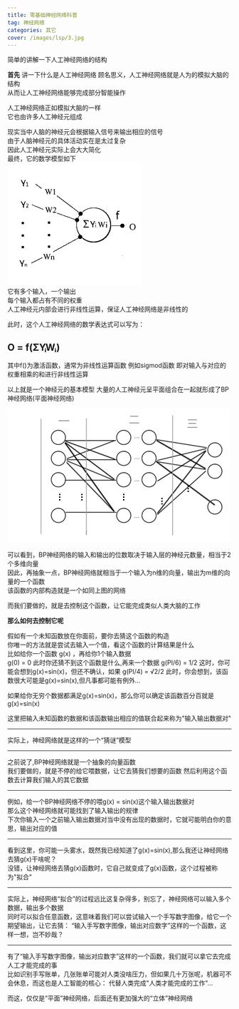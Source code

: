 ```yaml
---
title: 零基础神经网络科普
tag: 神经网络
categories: 其它
cover: /images/lsp/3.jpg
---
```


简单的讲解一下人工神经网络的结构
<!--more-->


__首先__ 讲一下什么是人工神经网络
顾名思义，人工神经网络就是人为的模拟大脑的结构  
从而让人工神经网络能够完成部分智能操作  

人工神经网络正如模拟大脑的一样  
它也由许多人工神经元组成    


现实当中人脑的神经元会根据输入信号来输出相应的信号  
由于人脑神经元的具体活动实在是太过复杂  
因此人工神经元实际上会大大简化  
最终，它的数学模型如下  
![](零基础神经网络科普/0.gif)   
它有多个输入，一个输出  
每个输入都占有不同的权重    
人工神经元内部会进行非线性运算，保证人工神经网络是非线性的

此时，这个人工神经网络的数学表达式可以写为：

O = f(ΣYᵢWᵢ) 
---
其中f()为激活函数，通常为非线性运算函数 
例如sigmod函数
即对输入与对应的权重相乘的和进行非线性运算

以上就是一个神经元的基本模型
大量的人工神经元呈平面组合在一起就形成了BP神经网络(平面神经网络)

![](零基础神经网络科普/1.gif)

可以看到，BP神经网络的输入和输出的位数取决于输入层的神经元数量，相当于2个多维向量   
因此，再抽象一点，BP神经网络就相当于一个输入为n维的向量，输出为m维的向量的一个函数  
该函数的内部构造就是一个如同上图的网络  


而我们要做的，就是去控制这个函数，让它能完成类似人类大脑的工作  

__那么如何去控制它呢__  


假如有一个未知函数放在你面前，要你去猜这个函数的构造    
你唯一的方法就是尝试去输入一个值，看这个函数的计算结果是什么    
比如给你一个函数 g(x) ，再给你1个输入数据  
    g(0) = 0
此时你还猜不到这个函数是什么,再来一个数据
    g(PI/6) = 1/2
这时，你可能会想到g(x)=sin(x)，但还不确认，如果
    g(PI/4) = √2/2
此时，你会想到，该函数很大可能是g(x)=sin(x),但凡事都可能有例外...

如果给你无穷个数据都满足g(x)=sin(x)，那么你可以确定该函数百分百就是g(x)=sin(x)

这里把输入未知函数的数据和该函数输出相应的值联合起来称为"输入输出数据对"
***
实际上，神经网络就是这样的一个“猜谜”模型    
***
之前说了,BP神经网络就是一个抽象的向量函数   
我们要做的，就是不停的给它喂数据，让它去猜我们想要的函数
然后利用这个函数去计算我们输入的其它数据 
***
例如，给一个BP神经网络不停的喂g(x) = sin(x)这个输入输出数据对   
那么这个神经网络就可能找到了输入输出的规律  
下次你输入一个之前输入输出数据对当中没有出现的数据时，它就可能明白你的意思，输出对应的值    
***
看到这里，你可能一头雾水，既然我已经知道了g(x)=sin(x),那么我还让神经网络去猜g(x)干啥呢？    
没错，让神经网络去猜g(x)函数时，它自己就变成了g(x)函数，这个过程被称为"拟合"    
***
实际上，神经网络“拟合”的过程远比这复杂得多，别忘了，神经网络可以输入多个数据，输出多个数据  
同时可以拟合任意函数，这意味着我们可以尝试输入一个手写数字图像，给它一个期望输出，让它去猜：
“输入手写数字图像，输出对应数字”这样的一个函数，这样一想，岂不妙哉？    
***
有了“输入手写数字图像，输出对应数字”这样的一个函数，我们就可以拿它去完成人工才能完成的事    
比如识别手写账单，几张账单可能对人类没啥压力，但如果几十万张呢，机器可不会休息，而这也是人工智能的核心：
代替人类完成"人类才能完成的工作"...   

而这，仅仅是“平面”神经网络，后面还有更加强大的“立体”神经网络